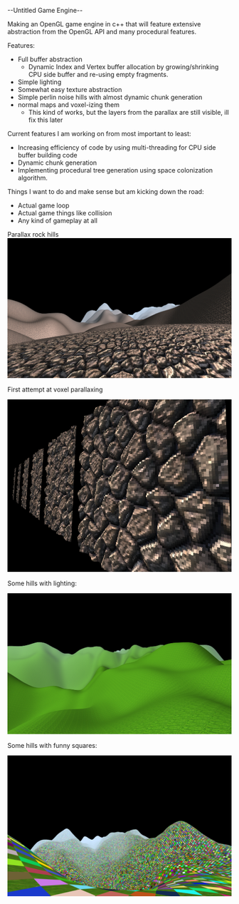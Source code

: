 --Untitled Game Engine--

Making an OpenGL game engine in c++ that will feature extensive abstraction from the OpenGL API and many procedural features.

Features:
- Full buffer abstraction
   - Dynamic Index and Vertex buffer allocation by growing/shrinking CPU side buffer and re-using empty fragments. 
- Simple lighting
- Somewhat easy texture abstraction
- Simple perlin noise hills with almost dynamic chunk generation
- normal maps and voxel-izing them
  - This kind of works, but the layers from the parallax are still visible, ill fix this later

Current features I am working on from most important to least:
 - Increasing efficiency of code by using multi-threading for CPU side buffer building code
 - Dynamic chunk generation
 - Implementing procedural tree generation using space colonization algorithm.

Things I want to do and make sense but am kicking down the road:
 - Actual game loop
 - Actual game things like collision
 - Any kind of gameplay at all

Parallax rock hills
![hills](readmeResources/parallaxrockhills.png)

First attempt at voxel parallaxing

![parallax](readmeResources/voxelparallax.png)

Some hills with lighting:

![picture of perlin noise grass](readmeResources/grassyhills.png)

Some hills with funny squares:

![picture of perlin noise hills](readmeResources/funnyhills.png)


